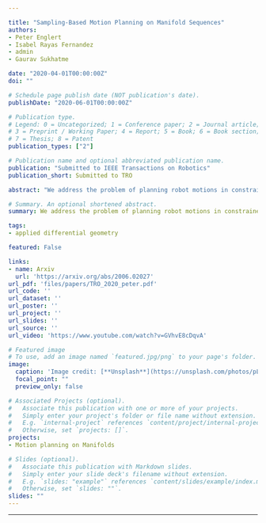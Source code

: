 ```yaml
---

title: "Sampling-Based Motion Planning on Manifold Sequences"
authors:
- Peter Englert
- Isabel Rayas Fernandez
- admin
- Gaurav Sukhatme

date: "2020-04-01T00:00:00Z"
doi: ""

# Schedule page publish date (NOT publication's date).
publishDate: "2020-06-01T00:00:00Z"

# Publication type.
# Legend: 0 = Uncategorized; 1 = Conference paper; 2 = Journal article;
# 3 = Preprint / Working Paper; 4 = Report; 5 = Book; 6 = Book section;
# 7 = Thesis; 8 = Patent
publication_types: ["2"]

# Publication name and optional abbreviated publication name.
publication: "Submitted to IEEE Transactions on Robotics"
publication_short: Submitted to TRO

abstract: "We address the problem of planning robot motions in constrained configuration spaces where the constraints change throughout the motion. The problem is formulated as a sequence of intersecting manifolds, which the robot needs to traverse in order to solve the task. We specify a class of sequential motion planning problems that fulfill a particular property of the change in the free configuration space when transitioning between manifolds. For this problem class, the algorithm Sequential Manifold Planning (SMP*) is developed that searches for optimal intersection points between manifolds by using RRT* in an inner loop with a novel steering strategy. We provide a theoretical analysis regarding SMP*s probabilistic completeness and asymptotic optimality. Further, we evaluate its planning performance on various multi-robot object transportation tasks. "

# Summary. An optional shortened abstract.
summary: We address the problem of planning robot motions in constrained configuration spaces where the constraints change throughout the motion.

tags:
- applied differential geometry

featured: False

links:
- name: Arxiv
  url: 'https://arxiv.org/abs/2006.02027'
url_pdf: 'files/papers/TRO_2020_peter.pdf'
url_code: ''
url_dataset: ''
url_poster: ''
url_project: ''
url_slides: ''
url_source: ''
url_video: 'https://www.youtube.com/watch?v=GVhvE8cDqvA'

# Featured image
# To use, add an image named `featured.jpg/png` to your page's folder.
image:
  caption: 'Image credit: [**Unsplash**](https://unsplash.com/photos/pLCdAaMFLTE)'
  focal_point: ""
  preview_only: false

# Associated Projects (optional).
#   Associate this publication with one or more of your projects.
#   Simply enter your project's folder or file name without extension.
#   E.g. `internal-project` references `content/project/internal-project/index.md`.
#   Otherwise, set `projects: []`.
projects:
- Motion planning on Manifolds

# Slides (optional).
#   Associate this publication with Markdown slides.
#   Simply enter your slide deck's filename without extension.
#   E.g. `slides: "example"` references `content/slides/example/index.md`.
#   Otherwise, set `slides: ""`.
slides: ""
---
```




---
